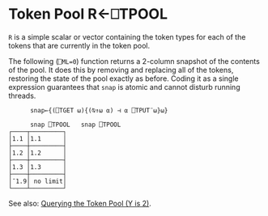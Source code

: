 <!-- Hidden search keywords -->
<div style="display: none;">
  ⎕TPOOL TPOOL
</div>






<h1 class="heading"><span class="name">Token Pool</span> <span class="command">R←⎕TPOOL</span></h1>



`R` is a simple scalar or vector containing the token types for each of the tokens that are currently in the token pool.


The following (`⎕ML=0`) function returns a 2-column snapshot of the contents of the pool. It does this by removing and replacing all of the tokens, restoring the state of the pool exactly as before. Coding it as a single expression guarantees that `snap` is atomic and cannot disturb running threads.
```apl
      snap←{(⎕TGET ⍵){(⍉↑⍵ ⍺) ⊣ ⍺ ⎕TPUT¨⍵}⍵}
 
      snap ⎕TPOOL   snap ⎕TPOOL
┌────┬─────────┐
│1.1 │1.1      │
├────┼─────────┤
│1.2 │1.2      │
├────┼─────────┤
│1.3 │1.3      │
├────┼─────────┤
│¯1.9│ no limit│
└────┴─────────┘

```



See also: [Querying  the Token Pool (Y is 2)](talloc.md).


